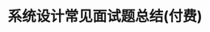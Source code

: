 ---
title: 系统设计常见面试题总结(付费)
category:
  - Spring
  - 框架
order: 1
head:
  - - meta
    - name: description
      content: SpringBoot启动速度优化--@Indexed
---